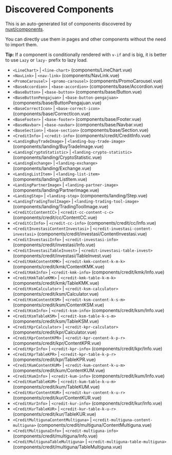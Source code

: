 # Discovered Components

This is an auto-generated list of components discovered by [nuxt/components](https://github.com/nuxt/components).

You can directly use them in pages and other components without the need to import them.

**Tip:** If a component is conditionally rendered with `v-if` and is big, it is better to use `Lazy` or `lazy-` prefix to lazy load.

- `<LineChart>` | `<line-chart>` (components/LineChart.vue)
- `<NavLink>` | `<nav-link>` (components/NavLink.vue)
- `<PromoCarousel>` | `<promo-carousel>` (components/PromoCarousel.vue)
- `<BaseAccordion>` | `<base-accordion>` (components/base/Accordion.vue)
- `<BaseButton>` | `<base-button>` (components/base/Button.vue)
- `<BaseButtonPengajuan>` | `<base-button-pengajuan>` (components/base/ButtonPengajuan.vue)
- `<BaseCorrectIcon>` | `<base-correct-icon>` (components/base/CorrectIcon.vue)
- `<BaseFooter>` | `<base-footer>` (components/base/Footer.vue)
- `<BaseNavbar>` | `<base-navbar>` (components/base/Navbar.vue)
- `<BaseSection>` | `<base-section>` (components/base/Section.vue)
- `<CreditInfo>` | `<credit-info>` (components/credit/CreditInfo.vue)
- `<LandingBuyTradeImage>` | `<landing-buy-trade-image>` (components/landing/BuyTradeImage.vue)
- `<LandingCryptoStatistic>` | `<landing-crypto-statistic>` (components/landing/CryptoStatistic.vue)
- `<LandingExchange>` | `<landing-exchange>` (components/landing/Exchange.vue)
- `<LandingListItem>` | `<landing-list-item>` (components/landing/ListItem.vue)
- `<LandingPartnerImage>` | `<landing-partner-image>` (components/landing/PartnerImage.vue)
- `<LandingStep>` | `<landing-step>` (components/landing/Step.vue)
- `<LandingTradingToolImage>` | `<landing-trading-tool-image>` (components/landing/TradingToolImage.vue)
- `<CreditCcContentCC>` | `<credit-cc-content-c-c>` (components/credit/cc/ContentCC.vue)
- `<CreditCcInfo>` | `<credit-cc-info>` (components/credit/cc/Info.vue)
- `<CreditInvestasiContentInvestasi>` | `<credit-investasi-content-investasi>` (components/credit/investasi/ContentInvestasi.vue)
- `<CreditInvestasiInfo>` | `<credit-investasi-info>` (components/credit/investasi/Info.vue)
- `<CreditInvestasiTableInvest>` | `<credit-investasi-table-invest>` (components/credit/investasi/TableInvest.vue)
- `<CreditKmkContentKMK>` | `<credit-kmk-content-k-m-k>` (components/credit/kmk/ContentKMK.vue)
- `<CreditKmkInfo>` | `<credit-kmk-info>` (components/credit/kmk/Info.vue)
- `<CreditKmkTableKMK>` | `<credit-kmk-table-k-m-k>` (components/credit/kmk/TableKMK.vue)
- `<CreditKsmCalculator>` | `<credit-ksm-calculator>` (components/credit/ksm/Calculator.vue)
- `<CreditKsmContentKSM>` | `<credit-ksm-content-k-s-m>` (components/credit/ksm/ContentKSM.vue)
- `<CreditKsmInfo>` | `<credit-ksm-info>` (components/credit/ksm/Info.vue)
- `<CreditKsmTableKSM>` | `<credit-ksm-table-k-s-m>` (components/credit/ksm/TableKSM.vue)
- `<CreditKprCalculator>` | `<credit-kpr-calculator>` (components/credit/kpr/Calculator.vue)
- `<CreditKprContentKPR>` | `<credit-kpr-content-k-p-r>` (components/credit/kpr/ContentKPR.vue)
- `<CreditKprInfo>` | `<credit-kpr-info>` (components/credit/kpr/Info.vue)
- `<CreditKprTableKPR>` | `<credit-kpr-table-k-p-r>` (components/credit/kpr/TableKPR.vue)
- `<CreditKumContentKUM>` | `<credit-kum-content-k-u-m>` (components/credit/kum/ContentKUM.vue)
- `<CreditKumInfo>` | `<credit-kum-info>` (components/credit/kum/Info.vue)
- `<CreditKumTableKUM>` | `<credit-kum-table-k-u-m>` (components/credit/kum/TableKUM.vue)
- `<CreditKurContentKUR>` | `<credit-kur-content-k-u-r>` (components/credit/kur/ContentKUR.vue)
- `<CreditKurInfo>` | `<credit-kur-info>` (components/credit/kur/Info.vue)
- `<CreditKurTableKUR>` | `<credit-kur-table-k-u-r>` (components/credit/kur/TableKUR.vue)
- `<CreditMultigunaContentMultiguna>` | `<credit-multiguna-content-multiguna>` (components/credit/multiguna/ContentMultiguna.vue)
- `<CreditMultigunaInfo>` | `<credit-multiguna-info>` (components/credit/multiguna/Info.vue)
- `<CreditMultigunaTableMultiguna>` | `<credit-multiguna-table-multiguna>` (components/credit/multiguna/TableMultiguna.vue)
